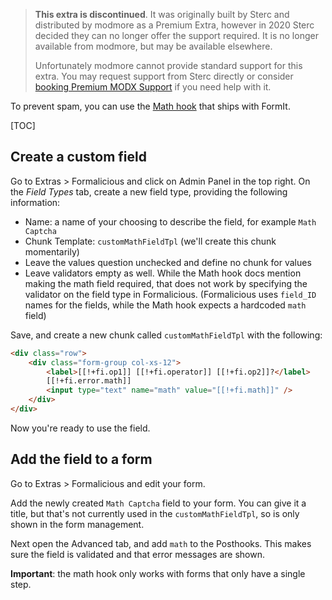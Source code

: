 > **This extra is discontinued**. It was originally built by Sterc and distributed by modmore as a Premium Extra, however in 2020 Sterc decided they can no longer offer the support required. It is no longer available from modmore, but may be available elsewhere.
>
> Unfortunately modmore cannot provide standard support for this extra. You may request support from Sterc directly or consider [booking Premium MODX Support](https://modmore.com/premium-modx-support/) if you need help with it.


To prevent spam, you can use the [Math hook](https://docs.modx.com/extras/revo/formit/formit.hooks/formit.hooks.math) that ships with FormIt.

[TOC]

## Create a custom field

Go to Extras > Formalicious and click on Admin Panel in the top right. On the _Field Types_ tab, create a new field type, providing the following information:

- Name: a name of your choosing to describe the field, for example `Math Captcha`
- Chunk Template: `customMathFieldTpl` (we'll create this chunk momentarily)
- Leave the values question unchecked and define no chunk for values
- Leave validators empty as well. While the Math hook docs mention making the math field required, that does not work by specifying the validator on the field type in Formalicious. (Formalicious uses `field_ID` names for the fields, while the Math hook expects a hardcoded `math` field)

Save, and create a new chunk called `customMathFieldTpl` with the following:

````html
<div class="row">
    <div class="form-group col-xs-12">
        <label>[[!+fi.op1]] [[!+fi.operator]] [[!+fi.op2]]?</label>
        [[!+fi.error.math]]
        <input type="text" name="math" value="[[!+fi.math]]" />
    </div>
</div>
````

Now you're ready to use the field.

## Add the field to a form

Go to Extras > Formalicious and edit your form.

Add the newly created `Math Captcha` field to your form. You can give it a title, but that's not currently used in the `customMathFieldTpl`, so is only shown in the form management.

Next open the Advanced tab, and add `math` to the Posthooks. This makes sure the field is validated and that error messages are shown.

**Important**: the math hook only works with forms that only have a single step.

